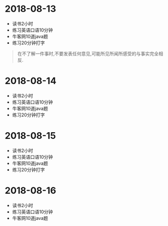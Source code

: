 # 2018-08-13
* 读书2小时
* 练习英语口语10分钟
* 牛客网10道java题
* 练习20分钟打字
>在不了解一件事时,不要发表任何意见,可能所见所闻所感受的与事实完全相反.

# 2018-08-14
* 读书2小时
* 练习英语口语10分钟
* 牛客网10道java题
* 练习20分钟打字

# 2018-08-15
* 读书2小时
* 练习英语口语10分钟
* 牛客网10道java题
* 练习20分钟打字

# 2018-08-16
* 读书2小时
* 练习英语口语10分钟
* 牛客网10道java题
